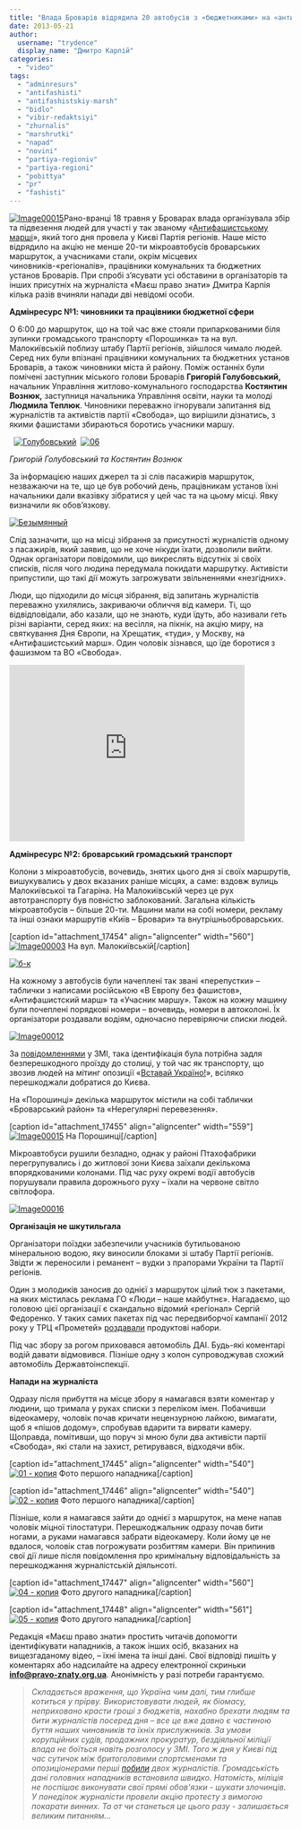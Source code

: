 ```yaml
---
title: "Влада Броварів відрядила 20 автобусів з «бюджетниками» на «антифашистський марш» у Києві + ВІДЕО"
date: 2013-05-21
author: 
  username: "trydence"
  display_name: "Дмитро Карпій"
categories: 
  - "video"
tags: 
  - "adminresurs"
  - "antifashisti"
  - "antifashistskiy-marsh"
  - "bidlo"
  - "vibir-redaktsiyi"
  - "zhurnalis"
  - "marshrutki"
  - "napad"
  - "novini"
  - "partiya-regioniv"
  - "partiya-regioni"
  - "pobittya"
  - "pr"
  - "fashisti"
---
```


[![Image00015](https://mpz.brovary.org/wp-content/uploads/2013/05/Image000151.jpg)](https://mpz.brovary.org/wp-content/uploads/2013/05/Image000151.jpg)Рано-вранці 18 травня у Броварах влада організувала збір та підвезення людей для участі у так званому «[Антифашистському марші](http://www.pravda.com.ua/articles/2013/05/19/6990192/)», який того дня провела у Києві Партія регіонів. Наше місто відрядило на акцію не менше 20-ти мікроавтобусів броварських маршруток, а учасниками стали, окрім місцевих чиновників-«регіоналів», працівники комунальних та бюджетних установ Броварів. При спробі з’ясувати усі обставини в організаторів та інших присутніх на журналіста «Маєш право знати» Дмитра Карпія кілька разів вчиняли напади дві невідомі особи.

**Адмінресурс №1: чиновники та працівники бюджетної сфери**

О 6:00 до маршруток, що на той час вже стояли припаркованими біля зупинки громадського транспорту «Порошинка» та на вул. Малокиївській поблизу штабу Партії регіонів, зійшлося чимало людей. Серед них були впізнані працівники комунальних та бюджетних установ Броварів, а також чиновники міста й району. Поміж останніх були помічені заступник міського голови Броварів **Григорій Голубовський,** начальник Управління житлово-комунального господарства **Костянтин Вознюк,** заступниця начальника Управління освіти, науки та молоді **Людмила Теплюк**. Чиновники переважно ігнорували запитання від журналістів та активістів партії «Свобода», що вирішили дізнатись, з якими фашистами збираються боротись учасники маршу.

  [![Голубовський](https://mpz.brovary.org/wp-content/uploads/2013/05/Golubovskiy.jpg)](https://mpz.brovary.org/wp-content/uploads/2013/05/Golubovskiy.jpg)  [![06](https://mpz.brovary.org/wp-content/uploads/2013/05/06.jpg)](https://mpz.brovary.org/wp-content/uploads/2013/05/06.jpg)

_Григорій Голубовський та Костянтин Вознюк_

За інформацією наших джерел та зі слів пасажирів маршруток, незважаючи на те, що це був робочий день, працівникам установ їхні начальники дали вказівку зібратися у цей час та на цьому місці. Явку визначили як обов’язкову.

[![Безымянный](https://mpz.brovary.org/wp-content/uploads/2013/05/Bezyimyannyiy.jpg)](https://mpz.brovary.org/wp-content/uploads/2013/05/Bezyimyannyiy.jpg)

Слід зазначити, що на місці зібрання за присутності журналістів одному з пасажирів, який заявив, що не хоче нікуди їхати, дозволили вийти. Однак організатори повідомили, що викреслять відсутніх зі своїх списків, після чого людина передумала покидати маршрутку. Активісти припустили, що такі дії можуть загрожувати звільненнями «незгідних».

Люди, що підходили до місця зібрання, від запитань журналістів переважно ухилялись, закриваючи обличчя від камери. Ті, що відвідповідали, або казали, що не знають, куди їдуть, або називали геть різні варіанти, серед яких: на весілля, на пікнік, на акцію миру, на святкування Дня Європи, на Хрещатик, «туди», у Москву, на «Антифашистський марш». Один чоловік зізнався, що їде боротися з фашизмом та ВО «Свобода».

<iframe src="http://www.youtube.com/embed/qggD3dHW18c" height="315" width="420" allowfullscreen frameborder="0"></iframe>

**Адмінресурс №2: броварський громадський транспорт**

Колони з мікроавтобусів, вочевидь, знятих цього дня зі своїх маршрутів, вишукувались у двох вказаних раніше місцях, а саме: вздовж вулиць Малокиївської та Гагаріна. На Малокиївській через це рух автотранспорту був повністю заблокований. Загальна кількість мікроавтобусів – більше 20-ти. Машини мали на собі номери, рекламу та інші ознаки маршрутів «Київ – Бровари» та внутрішньоброварських.

\[caption id="attachment\_17454" align="aligncenter" width="560"\][![Image00003](https://mpz.brovary.org/wp-content/uploads/2013/05/Image000032.jpg)](https://mpz.brovary.org/wp-content/uploads/2013/05/Image000032.jpg) На вул. Малокиївській\[/caption\]

[![б-к](https://mpz.brovary.org/wp-content/uploads/2013/05/b-k.jpg)](https://mpz.brovary.org/wp-content/uploads/2013/05/b-k.jpg)

На кожному з автобусів були начеплені так звані «перепустки» – таблички з написами російською «В Европу без фашистов», «Антифашистский марш» та «Учасник маршу». Також на кожну машину були почеплені порядкові номери – вочевидь, номери в автоколоні. Їх організатори роздавали водіям, одночасно перевіряючи списки людей.

[![Image00012](https://mpz.brovary.org/wp-content/uploads/2013/05/Image00012.jpg)](https://mpz.brovary.org/wp-content/uploads/2013/05/Image00012.jpg)

За [повідомленнями](http://www.pravda.com.ua/news/2013/05/18/6990140/) у ЗМІ, така ідентифікація була потрібна задля безперешкодного проїзду до столиці, у той час як транспорту, що звозив людей на мітинг опозиції «[Вставай Україно!](https://mpz.brovary.org/brovarskiy-mediadesant-na-aktsiyi-vstavay-ukrayino-onlayn-reportazh-z-garyachoyi-tochki/)», всіляко перешкоджали добратися до Києва.

На «Порошинці» декілька маршруток містили на собі таблички «Броварський район» та «Нерегулярні перевезення».

\[caption id="attachment\_17455" align="aligncenter" width="559"\][![Image00015](https://mpz.brovary.org/wp-content/uploads/2013/05/Image000152.jpg)](https://mpz.brovary.org/wp-content/uploads/2013/05/Image000152.jpg) На Порошинці\[/caption\]

Мікроавтобуси рушили безладно, однак у районі Птахофабрики перегрупувались і до житлової зони Києва заїхали декількома впорядкованими колонами. Під час руху окремі водії автобусів порушували правила дорожнього руху – їхали на червоне світло світлофора.

[![Image00016](https://mpz.brovary.org/wp-content/uploads/2013/05/Image00016.jpg)](https://mpz.brovary.org/wp-content/uploads/2013/05/Image00016.jpg)

**Організація не шкутильгала**

Організатори поїздки забезпечили учасників бутильованою мінеральною водою, яку виносили блоками зі штабу Партії регіонів. Звідти ж переносили і реманент – вудки з прапорами України та Партії регіонів.

Один з молодиків заносив до однієї з маршруток цілий тюк з пакетами, на яких містилась реклама ГО «Люди – наше майбутнє». Нагадаємо, що головою цієї організації є скандально відомий «регіонал» Сергій Федоренко. У таких самих пакетах під час передвиборчої кампанії 2012 року у ТРЦ «Прометей» [роздавали](https://mpz.brovary.org/fedorenko-rozpochav-peredviborchu-rozdachu-produktovih-naboriv-video/) продуктові набори.

Під час збору за рогом приховався автомобіль ДАІ. Будь-які коментарі водій давати відмовився. Пізніше одну з колон супроводжував схожий автомобіль Державтоінспекції.

**Напади на журналіста**

Одразу після прибуття на місце збору я намагався взяти коментар у людини, що тримала у руках списки з переліком імен. Побачивши відеокамеру, чоловік почав кричати нецензурною лайкою, вимагати, щоб я «пішов додому», спробував вдарити та вирвати камеру. Щоправда, помітивши, що поруч зі мною були два активісти партії «Свобода», які стали на захист, ретирувався, відходячи вбік.

\[caption id="attachment\_17445" align="aligncenter" width="540"\][![01 - копия](https://mpz.brovary.org/wp-content/uploads/2013/05/01-kopiya.jpg)](https://mpz.brovary.org/wp-content/uploads/2013/05/01-kopiya.jpg) Фото першого нападника\[/caption\]

\[caption id="attachment\_17446" align="aligncenter" width="540"\][![02 - копия](https://mpz.brovary.org/wp-content/uploads/2013/05/02-kopiya.jpg)](https://mpz.brovary.org/wp-content/uploads/2013/05/02-kopiya.jpg) Фото першого нападника\[/caption\]

Пізніше, коли я намагався зайти до однієї з маршруток, на мене напав чоловік міцної тілостатури. Перешкоджальник одразу почав бити ногами, а руками намагався забрати відеокамеру. Коли йому це не вдалося, чоловік став погрожувати розбиттям камери. Він припинив свої дії лише після повідомлення про кримінальну відповідальність за перешкоджання журналістській діяльнсоті.

\[caption id="attachment\_17447" align="aligncenter" width="560"\][![04 - копия](https://mpz.brovary.org/wp-content/uploads/2013/05/04-kopiya.jpg)](https://mpz.brovary.org/wp-content/uploads/2013/05/04-kopiya.jpg) Фото другого нападника\[/caption\]

\[caption id="attachment\_17448" align="aligncenter" width="561"\][![05 - копия](https://mpz.brovary.org/wp-content/uploads/2013/05/05-kopiya.jpg)](https://mpz.brovary.org/wp-content/uploads/2013/05/05-kopiya.jpg) Фото другого нападника\[/caption\]

Редакція «Маєш право знати» простить читачів допомогти ідентифікувати нападників, а також інших осіб, вказаних на вищезгаданому відео, – їхні імена та інші дані. Свої відповіді пишіть у коментарях або надсилайте на адресу електронної скриньки **info@pravo-znaty.org.ua**. Анонімність у разі потреби гарантуємо.

> _Складається враження, що Україна чим далі, тим глибше котиться у прірву. Використовувати людей, як біомасу, неприховано красти гроші з бюджетів, нахабно брехати людям та бити журналістів посеред дня – все це вже давно є частиною буття наших чиновників та їхніх прислужників. За умови корупційних судів, продажних прокуратур, бездіяльної міліції влада не боїться навіть розголосу у ЗМІ. Того ж дня у Києві під час сутичок між бритоголовими спортсменами та опозиціонерами перші [побили](http://www.pravda.com.ua/news/2013/05/18/6990166/) двох журналістів. Громадськість дані головних нападників встановила швидко. Натомість, міліція не поспішає виконувати свої прямі обов'язки - шукати злочинців. У понеділок журналісти провели акцію протесту з вимогою покарати винних. Та от чи станеться це цього разу - залишається великим питанням..._
